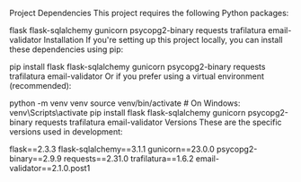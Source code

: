 Project Dependencies
This project requires the following Python packages:

flask
flask-sqlalchemy
gunicorn
psycopg2-binary
requests
trafilatura
email-validator
Installation
If you're setting up this project locally, you can install these dependencies using pip:

pip install flask flask-sqlalchemy gunicorn psycopg2-binary requests trafilatura email-validator
Or if you prefer using a virtual environment (recommended):

python -m venv venv
source venv/bin/activate  # On Windows: venv\Scripts\activate
pip install flask flask-sqlalchemy gunicorn psycopg2-binary requests trafilatura email-validator
Versions
These are the specific versions used in development:

flask==2.3.3
flask-sqlalchemy==3.1.1
gunicorn==23.0.0
psycopg2-binary==2.9.9
requests==2.31.0
trafilatura==1.6.2
email-validator==2.1.0.post1
